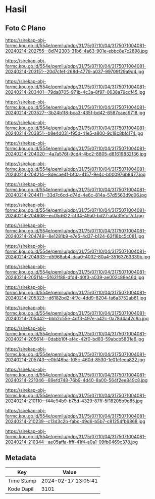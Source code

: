 # Hasil

## Foto C Plano

https://sirekap-obj-formc.kpu.go.id/554e/pemilu/pdpr/31/75/07/10/04/3175071004081-20240214-202755--8d742303-31b6-4a63-901e-ebbc8e7c2898.jpg

https://sirekap-obj-formc.kpu.go.id/554e/pemilu/pdpr/31/75/07/10/04/3175071004081-20240214-203151--20d7cfef-268d-4779-a037-99709f29a9d4.jpg

https://sirekap-obj-formc.kpu.go.id/554e/pemilu/pdpr/31/75/07/10/04/3175071004081-20240214-203401--79da8705-971b-4c3a-8f97-0638a79cdf45.jpg

https://sirekap-obj-formc.kpu.go.id/554e/pemilu/pdpr/31/75/07/10/04/3175071004081-20240214-203527--3b24b1f8-bca3-435f-bd42-6587caec9718.jpg

https://sirekap-obj-formc.kpu.go.id/554e/pemilu/pdpr/31/75/07/10/04/3175071004081-20240214-203851--b8e4d031-f95d-41e5-a800-9c18c8bfc174.jpg

https://sirekap-obj-formc.kpu.go.id/554e/pemilu/pdpr/31/75/07/10/04/3175071004081-20240214-204020--4a7a576f-9cd4-4bc2-8805-d81619832f36.jpg

https://sirekap-obj-formc.kpu.go.id/554e/pemilu/pdpr/31/75/07/10/04/3175071004081-20240214-204214--8decae4f-bf0a-4157-9e4c-b000976b8477.jpg

https://sirekap-obj-formc.kpu.go.id/554e/pemilu/pdpr/31/75/07/10/04/3175071004081-20240214-204411--33d7c6cd-d74d-4e6c-814a-57d5563d9d06.jpg

https://sirekap-obj-formc.kpu.go.id/554e/pemilu/pdpr/31/75/07/10/04/3175071004081-20240214-204608--ec05d622-cf34-49a0-bd27-a0a3fefcf7cf.jpg

https://sirekap-obj-formc.kpu.go.id/554e/pemilu/pdpr/31/75/07/10/04/3175071004081-20240214-204749--8e1281b9-e7e5-4d37-b124-63f18bc5c081.jpg

https://sirekap-obj-formc.kpu.go.id/554e/pemilu/pdpr/31/75/07/10/04/3175071004081-20240214-204933--d5968ab4-daa0-4032-80a4-35163763339b.jpg

https://sirekap-obj-formc.kpu.go.id/554e/pemilu/pdpr/31/75/07/10/04/3175071004081-20240214-205114--5f631f88-dfd4-40f3-a039-ae002c88e46d.jpg

https://sirekap-obj-formc.kpu.go.id/554e/pemilu/pdpr/31/75/07/10/04/3175071004081-20240214-205323--d6182bd2-4f7c-4dd9-8204-fa6a3752ab61.jpg

https://sirekap-obj-formc.kpu.go.id/554e/pemilu/pdpr/31/75/07/10/04/3175071004081-20240214-205442--bbb2c55e-4d13-497e-a42c-0a78d4a42c9a.jpg

https://sirekap-obj-formc.kpu.go.id/554e/pemilu/pdpr/31/75/07/10/04/3175071004081-20240214-205614--0dabb10f-af4c-42f0-bd83-59abcb5801e6.jpg

https://sirekap-obj-formc.kpu.go.id/554e/pemilu/pdpr/31/75/07/10/04/3175071004081-20240214-205743--e0bf48ba-f05c-460d-8530-1e01e1eea822.jpg

https://sirekap-obj-formc.kpu.go.id/554e/pemilu/pdpr/31/75/07/10/04/3175071004081-20240214-221046--89efd748-76b9-4d40-8a00-564f2ee849c8.jpg

https://sirekap-obj-formc.kpu.go.id/554e/pemilu/pdpr/31/75/07/10/04/3175071004081-20240214-210110--f44e94b9-b75d-4329-87ff-5f18205b9d85.jpg

https://sirekap-obj-formc.kpu.go.id/554e/pemilu/pdpr/31/75/07/10/04/3175071004081-20240214-210239--c13d3c2b-fabc-49d6-b5b7-c81254fb6868.jpg

https://sirekap-obj-formc.kpu.go.id/554e/pemilu/pdpr/31/75/07/10/04/3175071004081-20240214-210344--ae05affa-ffff-41f4-a0a1-09fb0469c378.jpg


## Metadata

| Key        | Value               |
| ---------- | ------------------- |
| Time Stamp | 2024-02-17 13:05:41 |
| Kode Dapil | 3101                |




